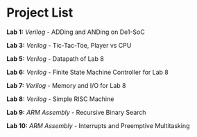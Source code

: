 # Project List

**Lab 1:** *Verilog* - ADDing and ANDing on De1-SoC

**Lab 3:** *Verilog* - Tic-Tac-Toe, Player vs CPU

**Lab 5:** *Verilog* - Datapath of Lab 8

**Lab 6:** *Verilog* - Finite State Machine Controller for Lab 8

**Lab 7:** *Verilog* - Memory and I/O for Lab 8

**Lab 8:** *Verilog* - Simple RISC Machine

**Lab 9:** *ARM Assembly* - Recursive Binary Search

**Lab 10:** *ARM Assembly* - Interrupts and Preemptive Multitasking
